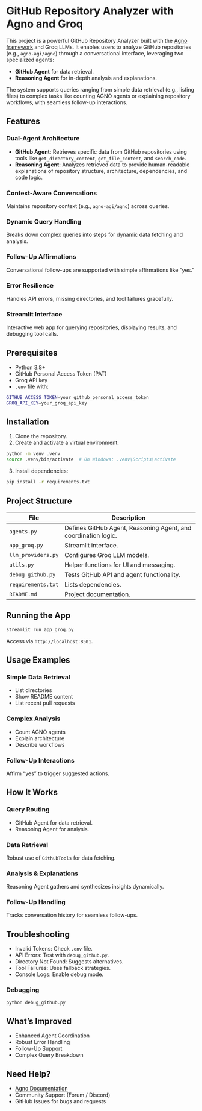 # GitHub Repository Analyzer with Agno and Groq

This project is a powerful GitHub Repository Analyzer built with the [Agno framework](https://github.com/agno-agi/agno) and Groq LLMs. It enables users to analyze GitHub repositories (e.g., `agno-agi/agno`) through a conversational interface, leveraging two specialized agents:

* **GitHub Agent** for data retrieval.
* **Reasoning Agent** for in-depth analysis and explanations.

The system supports queries ranging from simple data retrieval (e.g., listing files) to complex tasks like counting AGNO agents or explaining repository workflows, with seamless follow-up interactions.

## Features

### Dual-Agent Architecture

* **GitHub Agent**: Retrieves specific data from GitHub repositories using tools like `get_directory_content`, `get_file_content`, and `search_code`.
* **Reasoning Agent**: Analyzes retrieved data to provide human-readable explanations of repository structure, architecture, dependencies, and code logic.

### Context-Aware Conversations

Maintains repository context (e.g., `agno-agi/agno`) across queries.

### Dynamic Query Handling

Breaks down complex queries into steps for dynamic data fetching and analysis.

### Follow-Up Affirmations

Conversational follow-ups are supported with simple affirmations like “yes.”

### Error Resilience

Handles API errors, missing directories, and tool failures gracefully.

### Streamlit Interface

Interactive web app for querying repositories, displaying results, and debugging tool calls.

## Prerequisites

* Python 3.8+
* GitHub Personal Access Token (PAT)
* Groq API key
* `.env` file with:

```bash
GITHUB_ACCESS_TOKEN=your_github_personal_access_token
GROQ_API_KEY=your_groq_api_key
```

## Installation

1. Clone the repository.
2. Create and activate a virtual environment:

```bash
python -m venv .venv
source .venv/bin/activate  # On Windows: .venv\Scripts\activate
```

3. Install dependencies:

```bash
pip install -r requirements.txt
```

## Project Structure

| File               | Description                                                    |
| ------------------ | -------------------------------------------------------------- |
| `agents.py`        | Defines GitHub Agent, Reasoning Agent, and coordination logic. |
| `app_groq.py`      | Streamlit interface.                                           |
| `llm_providers.py` | Configures Groq LLM models.                                    |
| `utils.py`         | Helper functions for UI and messaging.                         |
| `debug_github.py`  | Tests GitHub API and agent functionality.                      |
| `requirements.txt` | Lists dependencies.                                            |
| `README.md`        | Project documentation.                                         |

## Running the App

```bash
streamlit run app_groq.py
```

Access via `http://localhost:8501`.

## Usage Examples

### Simple Data Retrieval

* List directories
* Show README content
* List recent pull requests

### Complex Analysis

* Count AGNO agents
* Explain architecture
* Describe workflows

### Follow-Up Interactions

Affirm “yes” to trigger suggested actions.

## How It Works

### Query Routing

* GitHub Agent for data retrieval.
* Reasoning Agent for analysis.

### Data Retrieval

Robust use of `GithubTools` for data fetching.

### Analysis & Explanations

Reasoning Agent gathers and synthesizes insights dynamically.

### Follow-Up Handling

Tracks conversation history for seamless follow-ups.

## Troubleshooting

* Invalid Tokens: Check `.env` file.
* API Errors: Test with `debug_github.py`.
* Directory Not Found: Suggests alternatives.
* Tool Failures: Uses fallback strategies.
* Console Logs: Enable debug mode.

### Debugging

```bash
python debug_github.py
```

## What’s Improved

* Enhanced Agent Coordination
* Robust Error Handling
* Follow-Up Support
* Complex Query Breakdown

## Need Help?

* [Agno Documentation](https://github.com/agno-agi/agno)
* Community Support (Forum / Discord)
* GitHub Issues for bugs and requests
